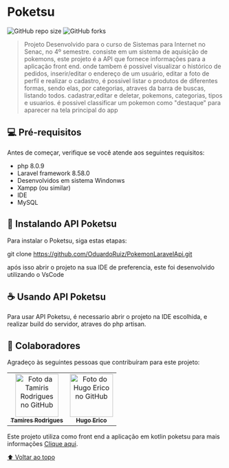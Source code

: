 # Poketsu

![GitHub repo size](https://img.shields.io/github/repo-size/OduardoRuiz/PokemonLaravelApi?style=for-the-badge)
![GitHub forks](https://img.shields.io/github/forks/OduardoRuiz/PokemonLaravelApi?style=for-the-badge)



> Projeto Desenvolvido para o curso de Sistemas para Internet no Senac, no 4º semestre.
> consiste em um sistema de aquisição de pokemons, este projeto é a API que fornece informações para a aplicação front end.
 onde tambem é possivel visualizar o histórico de pedidos, inserir/editar o endereço de um usuário, editar a foto de perfil e realizar o cadastro,
 é possivel listar o produtos de diferentes formas, sendo elas, por categorias, atraves da barra de buscas, listando todos.
 cadastrar,editar e deletar, pokemons, categorias, tipos e usuarios.
 é possivel classificar um pokemon como "destaque" para aparecer na tela principal do app
  

## 💻 Pré-requisitos

Antes de começar, verifique se você atende aos seguintes requisitos:

* php 8.0.9
* Laravel framework 8.58.0
* Desenvolvidos em sistema Windonws
* Xampp (ou similar)
* IDE
* MySQL

## 🚀 Instalando API Poketsu

Para instalar o Poketsu, siga estas etapas:

git clone https://github.com/OduardoRuiz/PokemonLaravelApi.git

após isso abrir o projeto na sua IDE de preferencia, este foi desenvolvido utilizando o VsCode



## ☕ Usando API Poketsu

Para usar API Poketsu, é necessario abrir o projeto na IDE escolhida, e realizar build do servidor, atraves do php artisan.


## 🤝 Colaboradores

Agradeço às seguintes pessoas que contribuíram para este projeto:

<table>
  <tr>
    <td align="center">
      <a href="https://github.com/TamirisR">
        <img src="https://avatars.githubusercontent.com/u/60622574?v=4" width="100px;" alt="Foto da Tamiris Rodrigues no GitHub"/><br>
        <sub>
          <b>Tamires Rodrigues</b>
        </sub>
      </a>
    </td>
    <td align="center">
      <a href="https://github.com/hugoerico">
        <img src="https://avatars.githubusercontent.com/u/53500258?v=4" width="100px;" alt="Foto do Hugo Erico no GitHub"/><br>
        <sub>
          <b>Hugo Erico</b>
        </sub>
      </a>
    </td>
    
  </tr>
</table>

Este projeto utiliza como front end a aplicação em kotlin poketsu para mais informações <a href="https://github.com/OduardoRuiz/PI4pokemon">Clique aqui</a>.

[⬆ Voltar ao topo](#Poketsu)<br>
